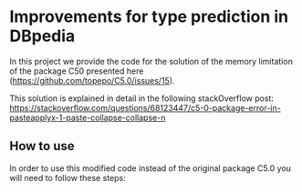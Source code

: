 # Improvements for type prediction in DBpedia

In this project we provide the code for the solution of the memory limitation of the package C50 presented here (https://github.com/topepo/C5.0/issues/15).

This solution is explained in detail in the following stackOverflow post: https://stackoverflow.com/questions/68123447/c5-0-package-error-in-pasteapplyx-1-paste-collapse-collapse-n

## How to use

In order to use this modified code instead of the original package C5.0 you will need to follow these steps:




